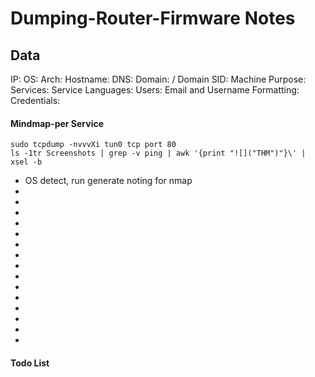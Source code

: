 # Dumping-Router-Firmware Notes

## Data 

IP: 
OS:
Arch:
Hostname:
DNS:
Domain:  / Domain SID:
Machine Purpose: 
Services:
Service Languages:
Users:
Email and Username Formatting:
Credentials:



#### Mindmap-per Service

```
sudo tcpdump -nvvvXi tun0 tcp port 80
ls -1tr Screenshots | grep -v ping | awk '{print "![]("THM")"}\' | xsel -b
```

- OS detect, run generate noting for nmap
-
-
-
-
-
-
-
-
-
-
-
-
-
-
-



#### Todo List


